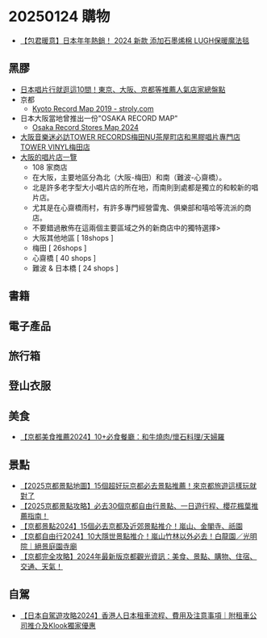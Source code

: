 # 20250124 購物
- [【包君暖意】日本年年熱銷！ 2024 新款 添加石墨烯棉 LUGH保暖魔法毯](https://japanselects.com/collections/campaign-lugh-magic-blanket?ref=campaign-list)

## 黑膠 
- [日本唱片行就逛這10間！東京、大阪、京都等推薦人氣店家總盤點](https://hk.wamazing.com/media/article/a-1810/) 
- 京都
  - [Kyoto Record Map 2019 - stroly.com](https://stroly.com/viewer/1560418245?spot=53053) 
- 日本大阪當地曾推出一份"OSAKA RECORD MAP"
  - [Osaka Record Stores Map 2024](https://groovenutrecords.wordpress.com/osaka-record-stores-map-2024/) 
- [大阪音樂迷必訪TOWER RECORDS梅田NU茶屋町店和黑膠唱片專門店TOWER VINYL梅田店](https://digjapan.travel/zh_tw/blog/id=12560)
- [大阪的唱片店一覽](https://recoya.net/en/stores/area/japan/osaka/)
  - 108 家商店
  - 在大阪，主要地區分為北（大阪-梅田）和南（難波-心齋橋）。
  - 北是許多老字型大小唱片店的所在地，而南則到處都是獨立的和較新的唱片店。
  - 尤其是在心齋橋雨村，有許多專門經營雷鬼、俱樂部和嘻哈等流派的商店。
  - 不要錯過散佈在這兩個主要區域之外的新商店中的獨特選擇>
  - 大阪其他地區 [ 18shops ]
  - 梅田 [ 26shops ]
  - 心齋橋 [ 40 shops ]
  - 難波 & 日本橋 [ 24 shops ]
## 書籍
## 電子產品
## 旅行箱
## 登山衣服
## 美食
- [【京都美食推薦2024】10+必食餐廳：和牛燒肉/懷石料理/天婦羅](https://www.klook.com/zh-HK/blog/%E4%BA%AC%E9%83%BD%E7%BE%8E%E9%A3%9F/?spm=BlogArticle.InArticleBlog_LIST&clickId=f69f3249b4)
## 景點
- [【2025京都景點地圖】15個超好玩京都必去景點推薦！來京都旅遊這樣玩就對了](https://bobbyworld.tw/2024-03-08-3099/)
- [【2025京都景點攻略】必去30個京都自由行景點、一日遊行程、櫻花楓葉推薦指南！](https://mimihan.tw/kyoto-trips/)
- [【京都景點2024】15個必去京都及近郊景點推介！嵐山、金閣寺、祇園](https://www.klook.com/zh-HK/blog/%E4%BA%AC%E9%83%BD%E6%99%AF%E9%BB%9E/?msockid=116d6d722210665520dc783a230067ce)
- [【京都自由行2024】10大隱世景點推介！嵐山竹林以外必去！白龍園／光明院｜絕景庭園寺廟](https://www.klook.com/zh-HK/blog/kyoto-hidden-spots/?spm=BlogArticle.InArticleBlog_LIST&clickId=8f9cf10fa0)
- [【京都完全攻略】2024年最新版京都觀光資訊：美食、景點、購物、住宿、交通、天氣！](https://www.tsunagujapan.com/zh-hant/ultimate-guide-kyoto/)
## 自駕
- [【日本自駕遊攻略2024】香港人日本租車流程、費用及注意事項｜附租車公司推介及Klook獨家優惠](https://www.klook.com/zh-HK/blog/%E6%97%A5%E6%9C%AC%E7%A7%9F%E8%BB%8A-%E8%87%AA%E9%A7%95%E9%81%8A/?spm=BlogArticle.InArticleBlog_LIST&clickId=179e5d9d25)
